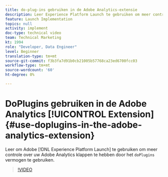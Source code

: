 ```yaml
---
title: do-plug-ins gebruiken in de Adobe Analytics-extensie
description: Leer Experience Platform Launch te gebruiken om meer controle over uw Adobe Analytics-hits te hebben door de doPlugins-mogelijkheid te benutten.
feature: Launch Implementation
topics: null
activity: implement
doc-type: technical video
team: Technical Marketing
kt: 1994
role: "Developer, Data Engineer"
level: Beginner
translation-type: tm+mt
source-git-commit: f3b3fa7d91b0cb21005b57768ca23ed6700fcc03
workflow-type: tm+mt
source-wordcount: '60'
ht-degree: 0%

---
```



# DoPlugins gebruiken in de Adobe Analytics [!UICONTROL Extension] {#use-doplugins-in-the-adobe-analytics-extension}

Leer om Adobe [!DNL Experience Platform Launch] te gebruiken om meer controle over uw Adobe Analytics klappen te hebben door het `doPlugins` vermogen te gebruiken.

>[!VIDEO](https://video.tv.adobe.com/v/25171?quality=12)
